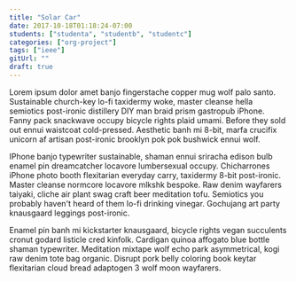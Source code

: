 ```yaml
---
title: "Solar Car"
date: 2017-10-18T01:18:24-07:00
students: ["studenta", "studentb", "studentc"]
categories: ["org-project"]
tags: ["ieee"]
gitUrl: ""
draft: true
---
```

Lorem ipsum dolor amet banjo fingerstache copper mug wolf palo santo.
Sustainable church-key lo-fi taxidermy woke, master cleanse hella semiotics
post-ironic distillery DIY man braid prism gastropub iPhone. Fanny pack
snackwave occupy bicycle rights plaid umami. Before they sold out ennui
waistcoat cold-pressed. Aesthetic banh mi 8-bit, marfa crucifix unicorn af
artisan post-ironic brooklyn pok pok bushwick ennui wolf.

IPhone banjo typewriter sustainable, shaman ennui sriracha edison bulb enamel
pin dreamcatcher locavore lumbersexual occupy. Chicharrones iPhone photo booth
flexitarian everyday carry, taxidermy 8-bit post-ironic. Master cleanse normcore
locavore mlkshk bespoke. Raw denim wayfarers taiyaki, cliche air plant swag
craft beer meditation tofu. Semiotics you probably haven't heard of them lo-fi
drinking vinegar. Gochujang art party knausgaard leggings post-ironic.

Enamel pin banh mi kickstarter knausgaard, bicycle rights vegan succulents
cronut godard listicle cred kinfolk. Cardigan quinoa affogato blue bottle shaman
typewriter. Meditation mixtape wolf echo park asymmetrical, kogi raw denim tote
bag organic. Disrupt pork belly coloring book keytar flexitarian cloud bread
adaptogen 3 wolf moon wayfarers.
